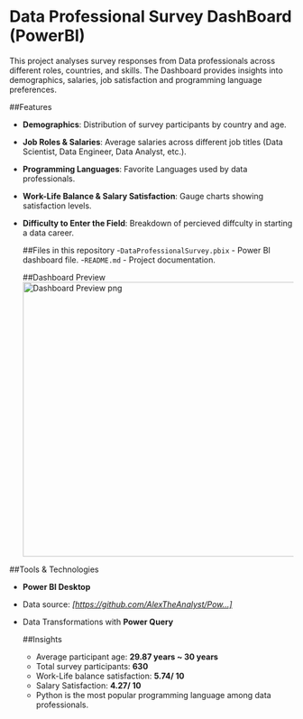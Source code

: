 # Data Professional Survey DashBoard (PowerBI)
This  project analyses survey responses from Data professionals across different roles, countries, and skills.
The Dashboard provides insights into demographics, salaries, job satisfaction and programming language preferences.


##Features
- **Demographics**: Distribution of survey participants by country and age.
- **Job Roles & Salaries**: Average salaries across different job titles (Data Scientist, Data Engineer, Data Analyst, etc.).
- **Programming Languages**: Favorite Languages used by data professionals.
- **Work-Life Balance & Salary Satisfaction**: Gauge charts showing satisfaction levels.
- **Difficulty to Enter the Field**: Breakdown of percieved diffculty in starting a data career.
  

  ##Files in this repository
  -`DataProfessionalSurvey.pbix` - Power BI dashboard file.
  -`README.md` - Project documentation.


  ##Dashboard Preview
  <img width="878" height="487" alt="Dashboard Preview png" src="https://github.com/user-attachments/assets/35e17495-1bd1-477d-bb5d-06487d2665f0" />


##Tools & Technologies
- **Power BI Desktop**
- Data source: *[https://github.com/AlexTheAnalyst/Pow...]*
- Data Transformations with **Power Query**


  ##Insights
  - Average participant age: **29.87 years ~ 30 years**
  - Total survey participants: **630**
  - Work-Life balance satisfaction: **5.74/ 10**
  - Salary Satisfaction: **4.27/ 10**
  - Python is the most popular programming language among data professionals.
